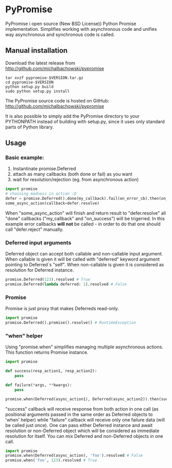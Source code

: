 PyPromise
=========

PyPromise i open source (New BSD License)) Python Promise implementation. 
Simplifies working with asynchronous code and unifies way asynchronous and synchronous code is called.

Manual installation
-------------------

Download the latest release from http://github.com/michalbachowski/pypromise

    tar xvzf pypromise-$VERSION.tar.gz
    cd pypromise-$VERSION
    python setup.py build
    sudo python setup.py install

The PyPromise source code is hosted on GitHub: http://github.com/michalbachowski/pypromise

It is also possible to simply add the PyPromise directory to your PYTHONPATH instead of building with setup.py,
since it uses only standard parts of Python library.

Usage
-----

### Basic example:

1. Instantinate promise.Deferred 
2. attach as many callbacks (both done or fail) as you want
3. wait for resolution/rejection (eg. from asynchronous action)

```python
import promise
# chaining madness in action :D
defer = promise.Deferred().done(my_callback).fail(on_error_cb).then(on_success, other_on_error_cb)
some_async_action(callback=defer.resolve)
```

When "some_async_action" will finish and return result to "defer.resolve" all "done" callbacks ("my_callback" and "on_success") will be trigerred. In this example error callbacks **will not** be called - in order to do that one should call "defer.reject" manually.

### Deferred input arguments

Deferred object can accept both callable and non-callable input argument. When callable is given it will be called with "deferred" keyword argument pointing to Deferred`s "self". When non-callable is given it is considered as resolution for Deferred instance.

```python
promise.Deferred(123).resolved # True
promise.Deferred(lambda deferred: 1).resolved # False
```

### Promise

Promise is just proxy that makes Deferreds read-only.

```python
import promise
promise.Deferred().promise().resolve() # RuntimeException
```

### "when" helper

Using "promise.when" simplifies managing multiple asynchronous actions. This function returns Promise instance.

```python
import promise

def success(resp_action1, resp_action2):
    pass

def failure(*args, **kwargs):
    pass

promise.when(Deferred(async_action1), Deferred(async_action2)).then(success, failure)
```

"success" callback will receive response from both action in one call (as positional arguments passed in the same order as Deferred objects to 'when' helper) while "failure" callback will receive only one failure data (will be called just once).
One can pass either Deferred instance and await resolution or non-Deferred object which will be considered as immediate resolution for itself. You can mix Deferred and non-Deferred objects in one call.

```python
import promise
promise.when(Deferred(async_action), 'foo').resolved # False
promise.when('foo', 123).resolved # True
```
